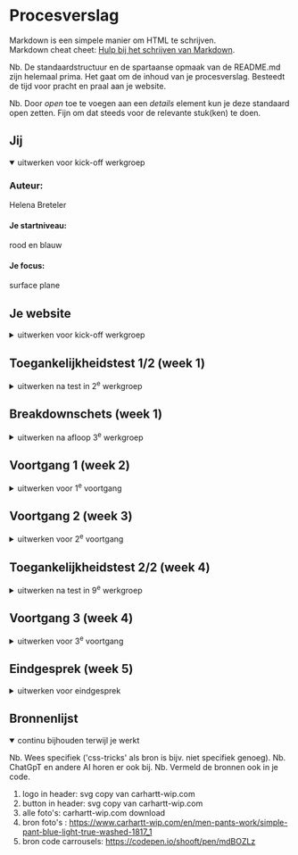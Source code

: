 # Procesverslag
Markdown is een simpele manier om HTML te schrijven.  
Markdown cheat cheet: [Hulp bij het schrijven van Markdown](https://github.com/adam-p/markdown-here/wiki/Markdown-Cheatsheet).

Nb. De standaardstructuur en de spartaanse opmaak van de README.md zijn helemaal prima. Het gaat om de inhoud van je procesverslag. Besteedt de tijd voor pracht en praal aan je website.

Nb. Door *open* toe te voegen aan een *details* element kun je deze standaard open zetten. Fijn om dat steeds voor de relevante stuk(ken) te doen.





## Jij

<details open>
  <summary>uitwerken voor kick-off werkgroep</summary>

  ### Auteur:
  Helena Breteler

  #### Je startniveau:
  rood en blauw

  #### Je focus:
  surface plane
 
</details>





## Je website

<details close>
  <summary>uitwerken voor kick-off werkgroep</summary>

  ### Je opdracht:
  link naar de website die je gaat namaken óf de naam/omschrijving van je eigen ontwerp
  
  https://www.carhartt-wip.com/en/men-pants-work/simple-pant-blue-light-true-washed-1817_1
  
  https://www.carhartt-wip.com/en/men-pants-work/simple-pant-blue-light-true-washed-1817_1

  #### Screenshot(s) van de eerste pagina (small screen): 
  hier de naam van de pagina  
  <img src="ScreenshotHomOfficialCarharttWIP.png" width="375px" alt="home pagina van carhartt">

  #### Screenshot(s) van de tweede pagina (small screen):
  hier de naam van de pagina  
  <img src="ScreenshotDetailpageCarharttWIPLandonPant.png" width="375px" alt="detailpagina van een carhartt broek">
 
</details>



## Toegankelijkheidstest 1/2 (week 1)

<details>
  <summary>uitwerken na test in 2<sup>e</sup> werkgroep</summary>

  ### Bevindingen
  Lijst met je bevindingen die in de test naar voren kwamen:
  De voice over gaat eerst de header langs ook op volgorde enb laat meteen weten dat je op de carhartt website bevind.
  Bij de iconen gaat die ze ook op volgorde langs, maar leest hij ook 'afbeelding', dat het een afbeelding is kan overgeslagen worden.
  Flag of the knop groep zegt hij een paar keer. onduidelijk of die de nav leest of de home pagina langs gaat.
  Hij leest de nav buiten beeld voor, per categorie. zou fijn zijn als die eerst 'men' women' etc voorleest dan 'men' en alles wat daaronder/daar in valt.
  Koppen begint bij de nieuwsletter, beetje gek vind ik. dit is ook de enige kop in de hele home pagina.
  
</details>



## Breakdownschets (week 1)

<details>
  <summary>uitwerken na afloop 3<sup>e</sup> werkgroep</summary>

  ### de hele pagina: 
  <img src="readme-images/sshomepagehelena.png" width="375px" alt="breakdown van de hele pagina">

  ### dynamisch deel (bijv menu): 
  <img src="readme-images/DetailpaginaNAVHelena127.0.0.1.png" width="375px" alt="breakdown van een dynamisch deel">

  ### wellicht nog een dynamisch deel (bijv filter): 

</details>





## Voortgang 1 (week 2)

<details>
  <summary>uitwerken voor 1<sup>e</sup> voortgang</summary>

  ### Stand van zaken
  hier dit ging goed & dit was lastig (neem ook screenshots op van delen van je website en code)


  ### Agenda voor meeting
  samen met je groepje opstellen

  | Michelle        |
  •⁠  animatie button (in zero state)
  •⁠  ⁠elementen apart aanspreken, lukt vaak wel maar niet altijd
  •⁠  ⁠opbouw zonder sections en div’jes te gebruiken vind ik nog moeilijk
  
  | Tess            |
  •  Flexbox in de header, ik krijg bepaalde elementen niet zoals ik wil
  •  Typografie lukt niet op alle elementen 
  •⁠  ⁠lastig om een opbouw te maken met weinig/geen div’s en classes
  
  | Sabri           |
  •  Hoe moet ik weten welke goede momenten zijn om flexbox en grid toe te passen?
  
  | Helena        |
  • Header recht krijgen met flexbx
  • GitHub link goed hebben staan



  ### Verslag van meeting
  hier na afloop snel de uitkomsten van de meeting vastleggen

  - Header staat goed met flexbox, maar nog niet recht met grid, volgende les
  - Font goed gekoppelt
  - mee gekeken met de bevindingen van de teamgenoten!

</details>





## Voortgang 2 (week 3)

<details>
  <summary>uitwerken voor 2<sup>e</sup> voortgang</summary>

  ### Stand van zaken
  hier dit ging goed & dit was lastig (neem ook screenshots op van delen van je website en code)


  ### Agenda voor meeting
  samen met je groepje opstellen

  | Michelle        |
  •⁠  
  
  | Tess            |
  •  het lukt niet goed om de header te stylen met flexbox en het werkt niet goed mee
  •⁠  ⁠mijn afbeeldingen op de homepage moeten een lijst zijn waar je doorheen kan scrollen maar het lukt niet helemaal goed
  •⁠  ⁠bij mijn tweede pagina heb ik een background color toegevoegd maar die wordt nu ook toegepast op elementen waarbij ik dat niet wil.
  
  | Sabri           |
  •  Wat is de beste manier om een hamburgermenu te maken?
  
  | Helena        |
  • Hoe kan ik de zoekbalk toevoegen


  ### Verslag van meeting
  hier na afloop snel de uitkomsten van de meeting vastleggen

  - https://codepen.io/shooft/pen/JjxmvrL
  - https://www.a11yproject.com/posts/how-to-hide-content/ (content laten voorlezen maar niet zien)
  

</details>





## Toegankelijkheidstest 2/2 (week 4)

<details>
  <summary>uitwerken na test in 9<sup>e</sup> werkgroep</summary>

  ### Bevindingen
  Lijst met je bevindingen die in de test naar voren kwamen (geef ook aan wat er verbeterd is):
  • De volgorde van de foto en kopjes omdraaien om duidelijker te maken waar de gebruiker naar kijkt. 

</details>





## Voortgang 3 (week 4)

<details>
  <summary>uitwerken voor 3<sup>e</sup> voortgang</summary>

  ### Stand van zaken
  hier dit ging goed & dit was lastig (neem ook screenshots op van delen van je website en code)


  ### Agenda voor meeting
  samen met je groepje opstellen

  | Michelle        |
  •⁠  
  
  | Tess            |
  •  Hoe moet de screen reader gebruiken
  
  | Sabri           |
  •  Wat is de beste manier om een hamburgermenu te maken?
  
  | Helena        |
  • socials in grid
  • footer form


  ### Verslag van meeting
  hier na afloop snel de uitkomsten van de meeting vastleggen

  - grijze overlay
  - hover en tab andere kleur voor toegankelijkheid

</details>





## Eindgesprek (week 5)

<details>
  <summary>uitwerken voor eindgesprek</summary>

  ### Je uitkomst - karakteristiek screenshots:
  <img src="readme-images/sshomepagehelena.png" width="375px" alt="uitomst opdracht 1">
  <img src="readme-images/ssdetailpagehelena.png" width="375px" alt="uitomst opdracht 1">


  ### Dit ging goed/Heb ik geleerd: 
  Korte omschrijving met plaatjes

  - de subscibe voor de newsletter responsive
  - scroll van artikelen toevoegen

    **herkansing**
  - tekst buiten beeld maar wel voor laten lezen door screen reader met a11y !!
  - foto's van detailpagina in carroussel op formaat zetten
  - dropdown - select option value
  - radiobuttons met tag radio, zelfde categorie door zelfde name te geven
  - hide content -
    .visually-hidden {
      clip: rect(0 0 0 0);
      clip-path: inset(50%);
      height: 1px;
      overflow: hidden;
      position: absolute;
      white-space: nowrap;
      width: 1px;
    }
    " class toevoegen aan plek die je niet wilt zien maar wel wilt oplezen.

  <img src="readme-images/nav" width="375px" alt="top">
  <img src="readme-images/header" width="375px" alt="top">
  <img src="readme-images/footer" width="375px" alt="top">
  <img src="readme-images/carroussel" width="375px" alt="top">
  <img src="readme-images/headerdetail" width="375px" alt="top">


  ### Dit was lastig/Is niet gelukt:
  Korte omschrijving met plaatjes

  - Read.me opnieuw schrijven
  - header van detail pagina goed zetten
  - social media logos padding op li gezet ipv op de svg zelf. waardoor de website nog stukje kon scrollen naar de     zijkant.

  <br> <br/>
    ### de toegankelijkheids test: 
    - de kopjes waren verkeerd genaamd
    - de h1 werd meteen voorgelezen, maar dat was 'spring/ summer collectie' en niet de 'Carhartt WIP logo'. dus die moest anders benaamt worden met h2. de artikelen van h2 en h3 werden ook verkeerd genoemd doordat die niet bij elkaar horen en ik de h2 en h3 heb gebruikt als verder in de website niet als in volgorde. 
    - de a11y moest toegevoegd worden aan h1 'carhartt wip website' boven aan de pagina, dat het duidelijk is voor de gebruiker op welke pagina die is. 
    
  
  
</details>





## Bronnenlijst

<details open>
  <summary>continu bijhouden terwijl je werkt</summary>

  Nb. Wees specifiek ('css-tricks' als bron is bijv. niet specifiek genoeg). 
  Nb. ChatGpT en andere AI horen er ook bij.
  Nb. Vermeld de bronnen ook in je code.

  1. logo in header: svg copy van carhartt-wip.com
  2. button in header: svg copy van carhartt-wip.com
  3. alle foto's: carhartt-wip.com download
  5. bron foto's : https://www.carhartt-wip.com/en/men-pants-work/simple-pant-blue-light-true-washed-1817_1
  6. bron code carrousels: https://codepen.io/shooft/pen/mdBOZLz

</details>
